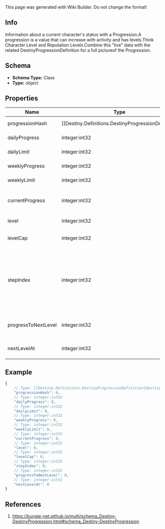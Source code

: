 <span class="wiki-builder">This page was generated with Wiki Builder. Do not change the format!</span>

## Info
Information about a current character's status with a Progression.A progression is a value that can increase with activity and has levels.Think Character Level and Reputation Levels.Combine this &quot;live&quot; data with the related DestinyProgressionDefinition for a full pictureof the Progression.

## Schema
* **Schema Type:** Class
* **Type:** object

## Properties
Name | Type | Description
---- | ---- | -----------
progressionHash | [[Destiny.Definitions.DestinyProgressionDefinition|Destiny-Definitions-DestinyProgressionDefinition]]:integer:uint32 | The hash identifier of the Progression in question.  Use it to look up the DestinyProgressionDefinition in static data.
dailyProgress | integer:int32 | The amount of progress earned today for this progression.
dailyLimit | integer:int32 | If this progression has a daily limit, this is that limit.
weeklyProgress | integer:int32 | The amount of progress earned toward this progression in the current week.
weeklyLimit | integer:int32 | If this progression has a weekly limit, this is that limit.
currentProgress | integer:int32 | This is the total amount of progress obtained overall for thisprogression (for instance, the total amount of Character Level experience earned)
level | integer:int32 | This is the level of the progression (for instance, the Character Level).
levelCap | integer:int32 | This is the maximum possible level you can achieve for this progression (for example, the maximumcharacter level obtainable)
stepIndex | integer:int32 | Progressions define their levels in &quot;steps&quot;.  Since the last step may be repeatable, the user maybe at a higher level than the actual Step achieved in the progression.  Not necessarily useful, butpotentially interesting for those cruising the API.  Relate this to the &quot;steps&quot; property of the DestinyProgressionto see which step the user is on, if you care about that.  (Note that this is Content Version dependent sinceit refers to indexes.)
progressToNextLevel | integer:int32 | The amount of progression (i.e. &quot;Experience&quot;) needed to reach the next level of this Progression.Jeez, progression is such an overloaded word.
nextLevelAt | integer:int32 | The total amount of progression (i.e. &quot;Experience&quot;) needed in order to reach the next level.

## Example
```javascript
{
    // Type: [[Destiny.Definitions.DestinyProgressionDefinition|Destiny-Definitions-DestinyProgressionDefinition]]:integer:uint32
    "progressionHash": 0,
    // Type: integer:int32
    "dailyProgress": 0,
    // Type: integer:int32
    "dailyLimit": 0,
    // Type: integer:int32
    "weeklyProgress": 0,
    // Type: integer:int32
    "weeklyLimit": 0,
    // Type: integer:int32
    "currentProgress": 0,
    // Type: integer:int32
    "level": 0,
    // Type: integer:int32
    "levelCap": 0,
    // Type: integer:int32
    "stepIndex": 0,
    // Type: integer:int32
    "progressToNextLevel": 0,
    // Type: integer:int32
    "nextLevelAt": 0
}

```

## References
1. https://bungie-net.github.io/multi/schema_Destiny-DestinyProgression.html#schema_Destiny-DestinyProgression
